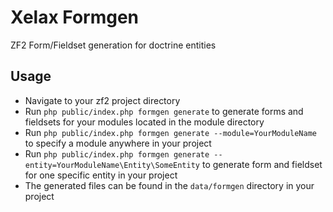 # Xelax Formgen
ZF2 Form/Fieldset generation for doctrine entities

## Usage
* Navigate to your zf2 project directory
* Run ```php public/index.php formgen generate``` to generate forms and fieldsets for your modules located in the module directory
* Run ```php public/index.php formgen generate --module=YourModuleName``` to specify a module anywhere in your project
* Run ```php public/index.php formgen generate --entity=YourModuleName\Entity\SomeEntity``` to generate form and fieldset for one specific entity in your project
* The generated files can be found in the ```data/formgen``` directory in your project
